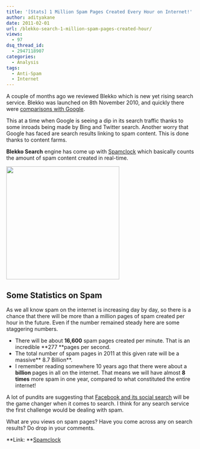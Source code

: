 ```yaml
---
title: '[Stats] 1 Million Spam Pages Created Every Hour on Internet!'
author: adityakane
date: 2011-02-01
url: /blekko-search-1-million-spam-pages-created-hour/
views:
  - 97
dsq_thread_id:
  - 2947118907
categories:
  - Analysis
tags:
  - Anti-Spam
  - Internet
---
```

A couple of months ago we reviewed Blekko which is new yet rising search service. Blekko was launched on 8th November 2010, and quickly there were [comparisons with Google][1].

This at a time when Google is seeing a dip in its search traffic thanks to some inroads being made by Bing and Twitter search. Another worry that Google has faced are search results linking to spam content. This is done thanks to content farms.

**Blekko Search** engine has come up with <a href="http://www.spamclock.com/" onclick="_gaq.push(['_trackEvent', 'outbound-article', 'http://www.spamclock.com/', 'Spamclock']);" >Spamclock</a> which basically counts the amount of spam content created in real-time.

<a rel="attachment wp-att-36946" href="http://devilsworkshop.org/blekko-search-1-million-spam-pages-created-hour/blekko_spamclock/"><img class="alignnone size-full wp-image-36946" title="blekko_spamclock" src="http://cdn.devilsworkshop.org/files/2011/02/blekko_spamclock.png" alt="" width="300" height="300" /></a>

## Some Statistics on Spam

As we all know spam on the internet is increasing day by day, so there is a chance that there will be more than a million pages of spam created per hour in the future. Even if the number remained steady here are some staggering numbers.

  * There will be about **16,600** spam pages created per minute. That is an incredible **277 **pages per second.
  * The total number of spam pages in 2011 at this given rate will be a massive** 8.7 Billion**.
  * I remember reading somewhere 10 years ago that there were about a **billion** pages in all on the internet. That means we will have almost **8 times** more spam in one year, compared to what constituted the entire internet!

A lot of pundits are suggesting that [Facebook and its social search][2] will be the game changer when it comes to search. I think for any search service the first challenge would be dealing with spam.

What are you views on spam pages? Have you come across any on search results? Do drop in your comments.

**Link: **<a href="http://www.spamclock.com/" onclick="_gaq.push(['_trackEvent', 'outbound-article', 'http://www.spamclock.com/', 'Spamclock']);" >Spamclock</a>

 [1]: http://devilsworkshop.org/has-google-finally-got-an-alternative-with-blekko/
 [2]: http://devilsworkshop.org/why-social-search-is-not-a-good-idea/
